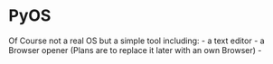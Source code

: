 # PyOS
Of Course not a real OS but a simple tool including:
            - a text editor
            - a Browser opener (Plans are to replace it later with an own Browser)
            - 
